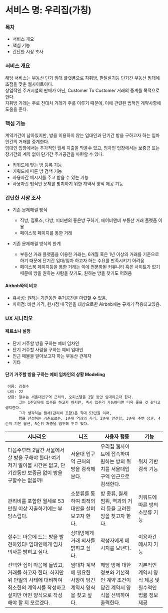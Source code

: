 # 서비스 명: 우리집(가칭)

### 목차

* 서비스 개요 
* 핵심 기능
* 간단한 시장 조사

### 서비스 개요

 해당 서비스는 부동산 단기 임대 플랫폼으로 자취방, 한달살기등 단기간 부동산 임대에 초점을 맞춘 웹사이트이다.  
 상업적인 주거시설의 판매가 아닌, Customer To Customer 거래의 중계를 목적으로 한다.  
 자취방 거래는 주로 전대차 거래가 주를 이루기 때문에, 이에 관련된 법적인 계약사항에 도움을 준다.
 
### 핵심 기능

 계약기간이 남아있지만, 방을 이용하지 않는 임대인과 단기간 방을 구하고자 하는 임차인간의 거래를 중계한다.  
 임대인 입장에서는 추가적인 월세 지출을 막을수 있고, 임차인 입장에서는 보증금 또는 장기간의 계약 없이 단기간 주거공간을 마련할 수 있다. 
 
* 키워드에 맞는 방 등록 기능
* 키워드에 따른 방 검색 기능
* 사용자간 메시지를 주고 받을 수 있는 기능
* 사용자간 법적인 문제를 방지하기 위한 계약서 양식 제공 기능 
 
### 간단한 시장 조사
 * 기존 문제해결 방식
    * 직방, 집토스, 다방, 피터팬의 좋은방 구하기, 에어비앤비 부동산 거래 플랫폼 이용
    * 페이스북 페이지를 통한 거래
    
 * 기존 문제해결 방식의 한계
    * 부동산 거래 플랫폼을 이용한 거래는, 6개월 혹은 1년 이상의 거래를 기준으로 하기 때문에
    단기간 임대/임차 하고자 하는 수요를 만족시키기 어려움
    * 페이스북 페이지등을 통한 거래는 이에 전문화된 커뮤니티 혹은 사이트가 없기 때문에
    방을 원하는 사람을 찾기도, 원하는 방을 찾기도 어려움
 
 #### Airbnb와의 비교
  * 유사성: 원하는 기간동안 주거공간을 마련할 수 있음.
  * 차이점: 비싼 가격, 현시점 내국인을 대상으로한 Airbnb에는 규제가 적용되고있음.
  
 ### UX 시나리오  
 #### 페르소나 설정  
 * 단기 거주할 방을 구하는 예비 임차인
 * 단기 거주할 사람을 구하는 예비 임대인
 * 인근 매물을 알아보고자 하는 부동산 관계자
 * 기타
 
 #### 단기 거주할 방을 구하는 예비 임차인의 상황 Modeling
```
 이름: 김철수  
 나이: 22  
 상황: 철수는 서울대입구역 근처의, 오피스텔을 2달 동안 임대하고자 한다.  
      그는 1주일뒤에 입주를 하고자 하지만, 즉시 입주가 가능하다면 더욱 좋을 것 같다고 생각한다.  
      그가 생각하는 월세(관리비 포함)은 최대 53만원 이며,   
      방을 선정하는 기준으로는, 1순위 역과의 거리, 2순위 안전함, 3순위 주변 상권, 4순위 기본 옵션, 5순위 저층을 염두해 두고 있다.
```
 시나리오 | 니즈 | 사용자 행동 | 기능
 --- | --- | --- | ---
 다음주부터 2달간 서울에서 살 방을 구해야 한다! 여기 저기 알아볼 시간은 없고, 단기간동안 보증금 없이 방을 구할수는 없을까! | 서울대 입구역 근처의 방을 검색해본다. | 우리집 웹사이트에 접속하여 원하는 방의 위치를 서울대입구역 인근으로 검색한다. | 위치 기반 검색 기능
 관리비를 포함한 월세로 53만원 이상 지출하기에는 부담스럽다. | 소분류를 통하여 최적의 대안을 살펴보고자 한다. | 방 종류, 월세 범위, 역과의 거리 등을 고려한 방을 찾고자 한다. | 키워드에 따른 방의 소분류 기능
 철수는 마음에 드는 방을 발견하였다! 임대인에게 임차 의사를 밝히고 싶다. | 상대방에게 거래 의사를 밝히고 싶다. | 작성자에게 메시지를 보낸다. | 이용자간 메시지 기능
 선택한 집이 마음에 들었고, 거래를 하고자 한다. 하지만 위 만일의 사태에 대비하여 최소한의 계약서를 작성하고 싶지만 어떤 양식으로 작성해야 할 지 모르겠다. | 임대차 계약에 필요한 사항이 담긴 계약서 양식을 찾고 싶다. | 해당 방에 대한 정보와 기본적인 계약 조건이 담긴 계약서 양식을 선택하여 출력한다. | 기본적인 계약서 양식 제공 및 필수적인 법률 정보 제공
 
 
 
 

 
